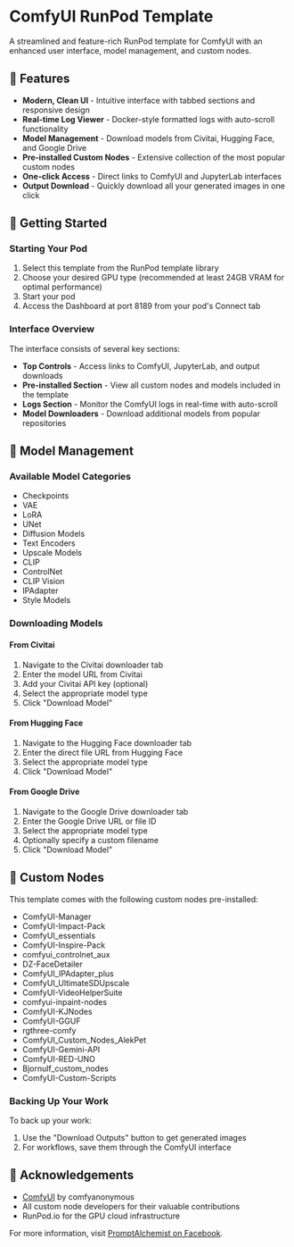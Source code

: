 # ComfyUI RunPod Template

A streamlined and feature-rich RunPod template for ComfyUI with an enhanced user interface, model management, and custom nodes.


## 🌟 Features

- **Modern, Clean UI** - Intuitive interface with tabbed sections and responsive design
- **Real-time Log Viewer** - Docker-style formatted logs with auto-scroll functionality
- **Model Management** - Download models from Civitai, Hugging Face, and Google Drive
- **Pre-installed Custom Nodes** - Extensive collection of the most popular custom nodes
- **One-click Access** - Direct links to ComfyUI and JupyterLab interfaces
- **Output Download** - Quickly download all your generated images in one click

## 🚀 Getting Started

### Starting Your Pod

1. Select this template from the RunPod template library
2. Choose your desired GPU type (recommended at least 24GB VRAM for optimal performance)
3. Start your pod
4. Access the Dashboard at port 8189 from your pod's Connect tab

### Interface Overview

The interface consists of several key sections:

- **Top Controls** - Access links to ComfyUI, JupyterLab, and output downloads
- **Pre-installed Section** - View all custom nodes and models included in the template
- **Logs Section** - Monitor the ComfyUI logs in real-time with auto-scroll
- **Model Downloaders** - Download additional models from popular repositories

## 💾 Model Management

### Available Model Categories

- Checkpoints
- VAE
- LoRA
- UNet
- Diffusion Models
- Text Encoders
- Upscale Models
- CLIP
- ControlNet
- CLIP Vision
- IPAdapter
- Style Models

### Downloading Models

#### From Civitai

1. Navigate to the Civitai downloader tab
2. Enter the model URL from Civitai
3. Add your Civitai API key (optional)
4. Select the appropriate model type
5. Click "Download Model"

#### From Hugging Face

1. Navigate to the Hugging Face downloader tab
2. Enter the direct file URL from Hugging Face
3. Select the appropriate model type
4. Click "Download Model"

#### From Google Drive

1. Navigate to the Google Drive downloader tab
2. Enter the Google Drive URL or file ID
3. Select the appropriate model type
4. Optionally specify a custom filename
5. Click "Download Model"

## 🧩 Custom Nodes

This template comes with the following custom nodes pre-installed:

- ComfyUI-Manager
- ComfyUI-Impact-Pack
- ComfyUI_essentials
- ComfyUI-Inspire-Pack
- comfyui_controlnet_aux
- DZ-FaceDetailer
- ComfyUI_IPAdapter_plus
- ComfyUI_UltimateSDUpscale
- ComfyUI-VideoHelperSuite
- comfyui-inpaint-nodes
- ComfyUI-KJNodes
- ComfyUI-GGUF
- rgthree-comfy
- ComfyUI_Custom_Nodes_AlekPet
- ComfyUI-Gemini-API
- ComfyUI-RED-UNO
- Bjornulf_custom_nodes
- ComfyUI-Custom-Scripts


### Backing Up Your Work

To back up your work:
1. Use the "Download Outputs" button to get generated images
2. For workflows, save them through the ComfyUI interface


## 🙏 Acknowledgements

- [ComfyUI](https://github.com/comfyanonymous/ComfyUI) by comfyanonymous
- All custom node developers for their valuable contributions
- RunPod.io for the GPU cloud infrastructure

For more information, visit [PromptAlchemist on Facebook](https://www.facebook.com/PromptAlchemist). 